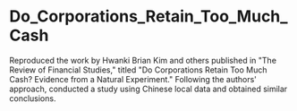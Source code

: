 # Do_Corporations_Retain_Too_Much_Cash
Reproduced the work by Hwanki Brian Kim and others published in "The Review of Financial Studies," titled "Do Corporations Retain Too Much Cash? Evidence from a Natural Experiment." Following the authors' approach, conducted a study using Chinese local data and obtained similar conclusions.
